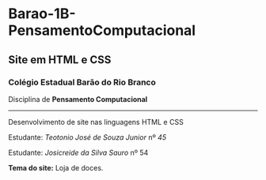 # Barao-1B-PensamentoComputacional
## Site em HTML e CSS

### Colégio Estadual Barão do Rio Branco 
Disciplina de **Pensamento Computacional**

---

Desenvolvimento de site nas linguagens HTML e CSS

Estudante: *Teotonio José de Souza Junior* nº *45*


Estudante: *Josicreide da Silva Sauro*     nº 54

**Tema do site:** Loja de doces. 
